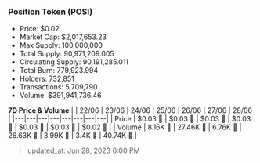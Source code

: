 
  ### Position Token (POSI)
  - Price: $0.02
  - Market Cap: $2,017,653.23
  - Max Supply: 100,000,000
  - Total Supply: 90,971,209.005
  - Circulating Supply: 90,191,285.011
  - Total Burn: 779,923.994
  - Holders: 732,851
  - Transactions: 5,709,790
  - Volume: $391,941,736.46

  **7D Price & Volume**
  | | 22&#x2F;06 | 23&#x2F;06 | 24&#x2F;06 | 25&#x2F;06 | 26&#x2F;06 | 27&#x2F;06 | 28&#x2F;06 |
  |---|---|---|---|---|---|---|---|
  | Price | $0.03 🚀 | $0.03 🚀 | $0.03 🔻 | $0.03 🔻 | $0.03 🔻 | $0.03 🔻 | $0.02 🔻 |
  | Volume | 8.16K 🚀 | 27.46K 🚀 | 6.76K 🔻 | 26.63K 🚀 | 3.99K 🔻 | 3.4K 🔻 | 40.74K 🚀 |

  > updated_at: Jun 28, 2023 6:00 PM
